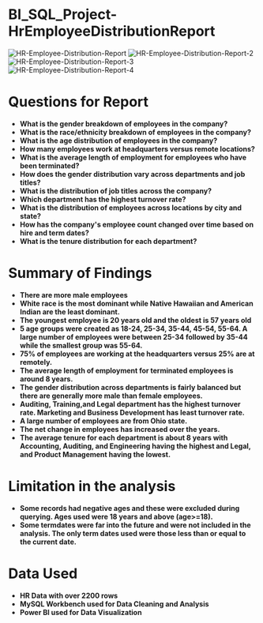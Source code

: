   # BI_SQL_Project-HrEmployeeDistributionReport

![HR-Employee-Distribution-Report](https://github.com/zarnikhinkyi/bi_sql_project-HrEmployeeDistributionReport/assets/77061456/18f61bb1-c460-4077-8d38-5b7c67fa8c61)
![HR-Employee-Distribution-Report-2](https://github.com/zarnikhinkyi/bi_sql_project-HrEmployeeDistributionReport/assets/77061456/86b6302f-b928-446e-9924-c6c018e3fa6b)
![HR-Employee-Distribution-Report-3](https://github.com/zarnikhinkyi/bi_sql_project-HrEmployeeDistributionReport/assets/77061456/fee9f1f4-f79a-4497-a149-fe2325e6f051)
![HR-Employee-Distribution-Report-4](https://github.com/zarnikhinkyi/Power-BI-SQL-Project_HrEmployeeDistributionReport/assets/77061456/75d59b8c-0b1c-4f03-ac3f-76edb2019365)


# Questions for Report
- **What is the gender breakdown of employees in the company?**
- **What is the race/ethnicity breakdown of employees in the company?**
- **What is the age distribution of employees in the company?**
- **How many employees work at headquarters versus remote locations?**
- **What is the average length of employment for employees who have been terminated?**
- **How does the gender distribution vary across departments and job titles?**
- **What is the distribution of job titles across the company?**
- **Which department has the highest turnover rate?**
- **What is the distribution of employees across locations by city and state?**
- **How has the company's employee count changed over time based on hire and term dates?**
- **What is the tenure distribution for each department?**


# Summary of Findings
- **There are more male employees**
- **White race is the most dominant while Native Hawaiian and American Indian are the least dominant.**
- **The youngest employee is 20 years old and the oldest is 57 years old**
- **5 age groups were created as 18-24, 25-34, 35-44, 45-54, 55-64. A large number of employees were between 25-34 followed by 35-44 while the smallest group was 55-64.**
- **75% of employees are working at the headquarters versus 25% are at remotely.**
- **The average length of employment for terminated employees is around 8 years.**
- **The gender distribution across departments is fairly balanced but there are generally more male than female employees.**
- **Auditing, Training,and Legal department has the highest turnover rate. Marketing and Business Development has least turnover rate.**
- **A large number of employees are from Ohio state.**
- **The net change in employees has increased over the years.**
- **The average tenure for each department is about 8 years with Accounting, Auditing, and Engineering having the highest and Legal, and Product Management having the lowest.**

# Limitation in the analysis
- **Some records had negative ages and these were excluded during querying. Ages used were 18 years and above (age>=18).**
- **Some termdates were far into the future and were not included in the analysis. The only term dates used were those less than or equal to the current date.**

# Data Used
  - **HR Data with over 2200 rows**
  - **MySQL Workbench used for Data Cleaning and Analysis**
  - **Power BI used for Data Visualization**
